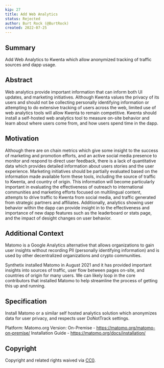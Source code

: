 ```yaml
---
kip: 27
title: Add Web Analytics
status: Rejected
author: Burt Rock (@BurtRock)
created: 2022-07-25
---
```


## Summary

Add Web Analytics to Kwenta which allow anonymized tracking of traffic sources and dapp usage. 

## Abstract

Web analytics provide important information that can inform both UI updates, and marketing initiatives. Although Kwenta values the privacy of its users and should not be collecting personally identifying information or attempting to do extensive tracking of users across the web, limited use of web analytics tools will allow Kwenta to remain competitive. Kwenta should install a self-hosted web analytics tool to measure on-site behavior and learn about where users come from, and how users spend time in the dapp.

## Motivation

Although there are on chain metrics which give some insight to the success of marketing and promotion efforts, and an active social media presence to monitor and respond to direct user feedback, there is a lack of quantitative data which provides detailed information about users stories and the user experience. Marketing initiatives should be partially evaluated based on the information made available form these tools, including the source of traffic to Kwenta, and country of origin. This information will become particularly important in evaluating the effectiveness of outreach to international communities and marketing efforts focused on multilingual content, attempts to drive traffic to Kwenta from social media, and traffic generated from strategic partners and affiliates. Additionally, analytics showing user behavior within the dapp can provide insight in to the effectiveness and importance of new dapp features such as the leaderboard or stats page, and the impact of desight changes on user behavior.

## Additional Context

Matomo is a Google Analytics alternative that allows organizations to gain user insights without recording PII (personally identifying information) and is used by other decentralized organizations and crypto communities. 

Synthetix installed Matomo in August 2021 and it has provided important insights into sources of traffic, user flow between pages on-site, and countries of origin for many users. We can likely loop in the core contributors that installed Matomo to help streamline the process of getting this up and running. 

## Specification

Install Matomo or a similar self hosted analytics solution which anonymizes data for user privacy, and respects user DoNotTrack settings.

Platform: Matomo.org
Version: On-Premise - https://matomo.org/matomo-on-premise/
Installation Guide - https://matomo.org/docs/installation/

## Copyright

Copyright and related rights waived via [CC0](https://creativecommons.org/publicdomain/zero/1.0/).
